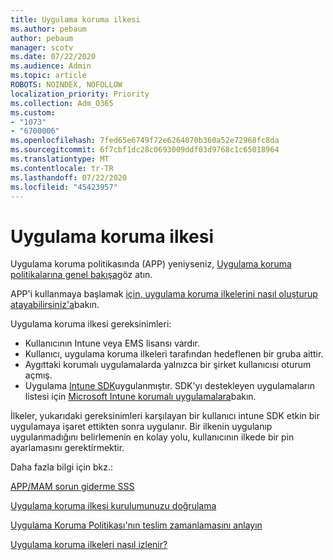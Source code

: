 ```yaml
---
title: Uygulama koruma ilkesi
ms.author: pebaum
author: pebaum
manager: scotv
ms.date: 07/22/2020
ms.audience: Admin
ms.topic: article
ROBOTS: NOINDEX, NOFOLLOW
localization_priority: Priority
ms.collection: Adm_O365
ms.custom:
- "1073"
- "6700006"
ms.openlocfilehash: 7fed65e6749f72e6264070b360a52e72968fc8da
ms.sourcegitcommit: 6f7cbf1dc28c0693009ddf03d9768c1c65018964
ms.translationtype: MT
ms.contentlocale: tr-TR
ms.lasthandoff: 07/22/2020
ms.locfileid: "45423957"
---
```

# <a name="application-protection-policy"></a>Uygulama koruma ilkesi

Uygulama koruma politikasında (APP) yeniyseniz, [Uygulama koruma politikalarına genel bakışa](https://docs.microsoft.com/intune/apps/app-protection-policy)göz atın.

APP'i kullanmaya başlamak [için, uygulama koruma ilkelerini nasıl oluşturup atayabilirsiniz'a](https://docs.microsoft.com/intune/app-protection-policies)bakın.

Uygulama koruma ilkesi gereksinimleri:

- Kullanıcının Intune veya EMS lisansı vardır.
- Kullanıcı, uygulama koruma ilkeleri tarafından hedeflenen bir gruba aittir.
- Aygıttaki korumalı uygulamalarda yalnızca bir şirket kullanıcısı oturum açmış.
- Uygulama [Intune SDK](https://docs.microsoft.com/intune/app-sdk-get-started)uygulanmıştır. SDK'yı destekleyen uygulamaların listesi için [Microsoft Intune korumalı uygulamalara](https://docs.microsoft.com/intune/apps-supported-intune-apps)bakın.

İlkeler, yukarıdaki gereksinimleri karşılayan bir kullanıcı intune SDK etkin bir uygulamaya işaret ettikten sonra uygulanır. Bir ilkenin uygulanıp uygulanmadığını belirlemenin en kolay yolu, kullanıcının ilkede bir pin ayarlamasını gerektirmektir. 

Daha fazla bilgi için bkz.:

[APP/MAM sorun giderme SSS](https://docs.microsoft.com/intune/apps/troubleshoot-mam)  

[Uygulama koruma ilkesi kurulumunuzu doğrulama](https://docs.microsoft.com/intune/app-protection-policies-validate)

[Uygulama Koruma Politikası'nın teslim zamanlamasını anlayın](https://docs.microsoft.com/intune/app-protection-policy-delivery)  

[Uygulama koruma ilkeleri nasıl izlenir?](https://docs.microsoft.com/intune/app-protection-policies-monitor)